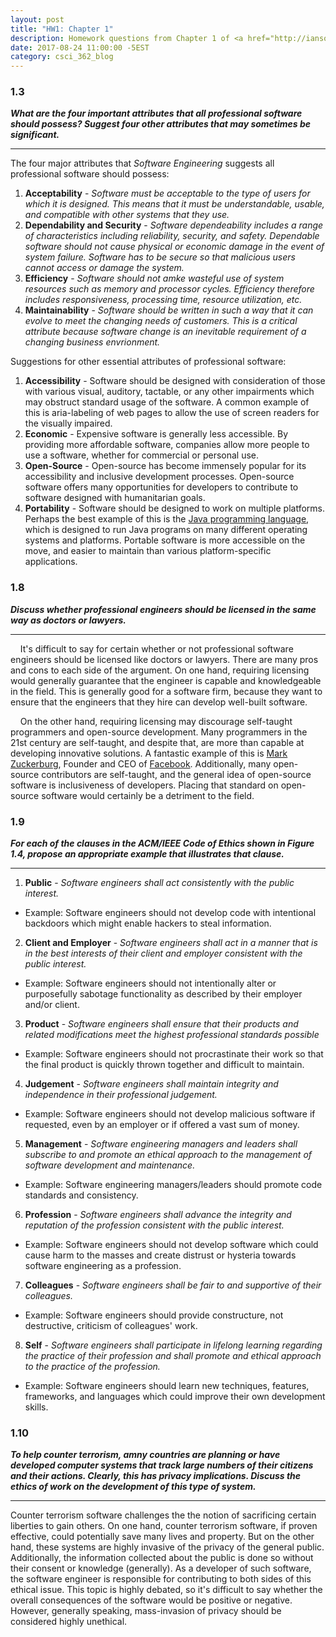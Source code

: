 ```yaml
---
layout: post
title: "HW1: Chapter 1"
description: Homework questions from Chapter 1 of <a href="http://iansommerville.com/software-engineering-book/" target="_blank"><em>Software Engineering 10th Edition</em></a> by Ian Sommerville.
date: 2017-08-24 11:00:00 -5EST
category: csci_362_blog
---
```


### 1.3
_**What are the four important attributes that all professional software should possess? Suggest four other attributes that may sometimes be significant.**_

---
The four major attributes that _Software Engineering_ suggests all professional software should possess:
1. **Acceptability** - _Software must be acceptable to the type of users for which it is designed. This means that it must be understandable, usable, and compatible with other systems that they use._ 
2. **Dependability and Security** - _Software dependeability includes a range of characteristics including reliability, security, and safety. Dependable software should not cause physical or economic damage in the event of system failure. Software has to be secure so that malicious users cannot access or damage the system._
3. **Efficiency** - _Software should not amke wasteful use of system resources such as memory and processor cycles. Efficiency therefore includes responsiveness, processing time, resource utilization, etc._
4. **Maintainability** - _Software should be written in such a way that it can evolve to meet the changing needs of customers. This is a critical attribute because software change is an inevitable requirement of a changing business envrionment._

Suggestions for other essential attributes of professional software:
1. **Accessibility** - Software should be designed with consideration of those with various visual, auditory, tactable, or any other impairments which may obstruct standard usage of the software. A common example of this is aria-labeling of web pages to allow the use of screen readers for the visually impaired.
2. **Economic** - Expensive software is generally less accessible. By providing more affordable software, companies allow more people to use a software, whether for commercial or personal use.
3. **Open-Source** - Open-source has become immensely popular for its accessibility and inclusive development processes. Open-source software offers many opportunities for developers to contribute to software designed with humanitarian goals.
4. **Portability** - Software should be designed to work on multiple platforms. Perhaps the best example of this is the <a href="https://en.wikipedia.org/wiki/Java_(programming_language)" target="_blank">Java programming language</a>, which is designed to run Java programs on many different operating systems and platforms. Portable software is more accessible on the move, and easier to maintain than various platform-specific applications.

### 1.8
_**Discuss whether professional engineers should be licensed in the same way as doctors or lawyers.**_

---
&nbsp;&nbsp;&nbsp;&nbsp;It's difficult to say for certain whether or not professional software engineers should be licensed like doctors or lawyers. There are many pros and cons to each side of the argument. On one hand, requiring licensing would generally guarantee that the engineer is capable and knowledgeable in the field. This is generally good for a software firm, because they want to ensure that the engineers that they hire can develop well-built software. 

&nbsp;&nbsp;&nbsp;&nbsp;On the other hand, requiring licensing may discourage self-taught programmers and open-source development. Many programmers in the 21st century are self-taught, and despite that, are more than capable at developing innovative solutions. A fantastic example of this is <a href="https://en.wikipedia.org/wiki/Mark_Zuckerberg" target="_blank">Mark Zuckerburg</a>, Founder and CEO of <a href="https://www.facebook.com/" target="_blank">Facebook</a>.
Additionally, many open-source contributors are self-taught, and the general idea of open-source software is inclusiveness of developers. Placing that standard on open-source software would certainly be a detriment to the field.

### 1.9
_**For each of the clauses in the ACM/IEEE Code of Ethics shown in Figure 1.4, propose an appropriate example that illustrates that clause.**_

---
1. **Public** - _Software engineers shall act consistently with the public interest._
* Example: Software engineers should not develop code with intentional backdoors which might enable hackers to steal information.
2. **Client and Employer** - _Software engineers shall act in a manner that is in the best interests of their client and employer consistent with the public interest._
* Example: Software engineers should not intentionally alter or purposefully sabotage functionality as described by their employer and/or client.
3. **Product** - _Software engineers shall ensure that their products and related modifications meet the highest professional standards possible_
* Example: Software engineers should not procrastinate their work so that the final product is quickly thrown together and difficult to maintain.
4. **Judgement** - _Software engineers shall maintain integrity and independence in their professional judgement._
* Example: Software engineers should not develop malicious software if requested, even by an employer or if offered a vast sum of money.
5. **Management** - _Software engineering managers and leaders shall subscribe to and promote an ethical approach to the management of software development and maintenance._
* Example: Software engineering managers/leaders should promote code standards and consistency.
6. **Profession** - _Software engineers shall advance the integrity and reputation of the profession consistent with the public interest._
* Example: Software engineers should not develop software which could cause harm to the masses and create distrust or hysteria towards software engineering as a profession.
7. **Colleagues** - _Software engineers shall be fair to and supportive of their colleagues._
* Example: Software engineers should provide constructure, not destructive, criticism of colleagues' work.
8. **Self** - _Software engineers shall participate in lifelong learning regarding the practice of their profession and shall promote and ethical approach to the practice of the profession._
* Example: Software engineers should learn new techniques, features, frameworks, and languages which could improve their own development skills.

### 1.10
_**To help counter terrorism, amny countries are planning or have developed computer systems that track large numbers of their citizens and their actions. Clearly, this has privacy implications. Discuss the ethics of work on the development of this type of system.**_

---

Counter terrorism software challenges the the notion of sacrificing certain liberties to gain others. On one hand, counter terrorism software, if proven effective, could potentially save many lives and property. But on the other hand, these systems are highly invasive of the privacy of the general public. Additionally, the information collected about the public is done so without their consent or knowledge (generally). As a developer of such software, the software engineer is responsible for contributing to both sides of this ethical issue. This topic is highly debated, so it's difficult to say whether the overall consequences of the software would be positive or negative. However, generally speaking, mass-invasion of privacy should be considered highly unethical.
